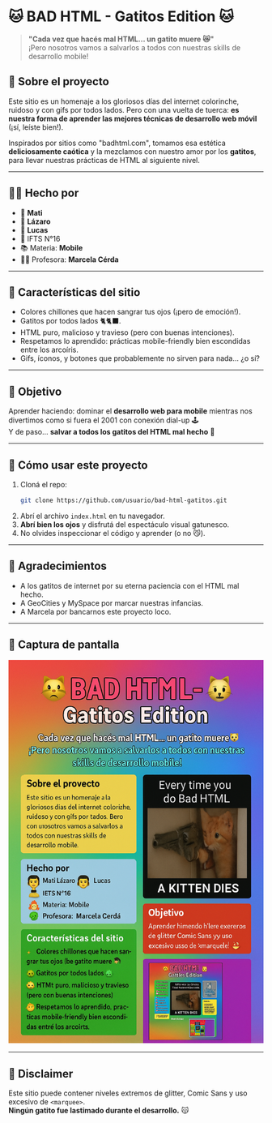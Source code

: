 # 🐱 BAD HTML - Gatitos Edition 🐱

> **"Cada vez que hacés mal HTML... un gatito muere 😿"**  
> ¡Pero nosotros vamos a salvarlos a todos con nuestras skills de desarrollo mobile!

## 🧾 Sobre el proyecto

Este sitio es un homenaje a los gloriosos días del internet colorinche, ruidoso y con gifs por todos lados. Pero con una vuelta de tuerca: **es nuestra forma de aprender las mejores técnicas de desarrollo web móvil** (¡sí, leíste bien!).

Inspirados por sitios como "badhtml.com", tomamos esa estética **deliciosamente caótica** y la mezclamos con nuestro amor por los **gatitos**, para llevar nuestras prácticas de HTML al siguiente nivel.

---

## 👨‍💻 Hecho por

- 🧠 **Mati**
- 🧠 **Lázaro**
- 🧠 **Lucas**
- 🏫 IFTS N°16
- 📚 Materia: **Mobile**
- 👩‍🏫 Profesora: **Marcela Cérda**

---

## 🐾 Características del sitio

- Colores chillones que hacen sangrar tus ojos (¡pero de emoción!).
- Gatitos por todos lados 🐈🐈‍⬛.
- HTML puro, malicioso y travieso (pero con buenas intenciones).
- Respetamos lo aprendido: prácticas mobile-friendly bien escondidas entre los arcoíris.
- Gifs, íconos, y botones que probablemente no sirven para nada... ¿o sí?

---

## 📱 Objetivo

Aprender haciendo: dominar el **desarrollo web para mobile** mientras nos divertimos como si fuera el 2001 con conexión dial-up 🕹️  
Y de paso... **salvar a todos los gatitos del HTML mal hecho** 🐾

---

## 🚀 Cómo usar este proyecto

1. Cloná el repo:
   ```bash
   git clone https://github.com/usuario/bad-html-gatitos.git
   ```
2. Abrí el archivo `index.html` en tu navegador.
3. **Abrí bien los ojos** y disfrutá del espectáculo visual gatunesco.
4. No olvides inspeccionar el código y aprender (o no 😼).

---

## 💖 Agradecimientos

- A los gatitos de internet por su eterna paciencia con el HTML mal hecho.
- A GeoCities y MySpace por marcar nuestras infancias.
- A Marcela por bancarnos este proyecto loco.

---

## 📸 Captura de pantalla

![Preview del sitio](./Catcosas/preview.png)

---

## 📢 Disclaimer

Este sitio puede contener niveles extremos de glitter, Comic Sans y uso excesivo de `<marquee>`.  
**Ningún gatito fue lastimado durante el desarrollo.** 😽
